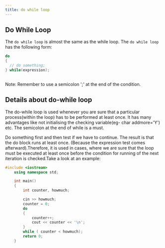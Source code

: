 ```yaml
---
title: do while loop
---
```

## Do While Loop

The `do while loop` is almost the same as the while loop. The `do while loop` has the following form:
```cpp
do 
{
  // do something;	
} while(expression);
	
```

Note: Remember to use a semicolon ';' at the end of the condition.

## Details about do-while loop

The do-while loop is used whenever you are sure that a particular process(within the loop) has to be performed at least once. It has many advantages like not initialising the checking variable(eg- char addmore='Y') etc. The semicolon at the end of while is a must.

Do something first and then test if we have to continue. The result is that the do block runs at least once. (Because the expression test comes afterward).Therefore, it is used in cases, where we are sure that the loop must be executed at least once before the condition for running of the next iteration is checked.Take a look at an example:

```cpp
#include <iostream>
	using namespace std;

	int main()
	{
		int counter, howmuch;

		cin >> howmuch;
		counter = 0;
		do
		{
			counter++;
			cout << counter << '\n';
		}
		while ( counter < howmuch);
		return 0;
	}
```
